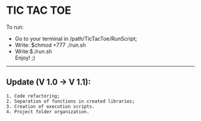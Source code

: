 # TIC TAC TOE
To run:<br>
- Go to your terminal in /path/TicTacToe/RunScript;<br>
- Write: $chmod +777 ./run.sh <br>
- Write:$./run.sh <br>
Enjoy! ;)<br>

-------
## Update (V 1.0 -> V 1.1):
    1. Code refactoring;
    2. Separation of functions in created libraries;
    3. Creation of execution scripts.
    4. Project folder organization.

